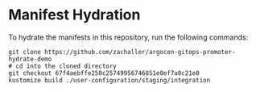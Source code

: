 # Manifest Hydration

To hydrate the manifests in this repository, run the following commands:

```shell
git clone https://github.com/zachaller/argocon-gitops-promoter-hydrate-demo
# cd into the cloned directory
git checkout 67f4aebffe250c25749956746851e0ef7a0c21e0
kustomize build ./user-configuration/staging/integration
```
